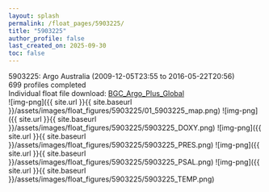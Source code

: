 ```yaml
---
layout: splash
permalink: /float_pages/5903225/
title: "5903225"
author_profile: false
last_created_on: 2025-09-30
toc: false
---
```

 
5903225: Argo Australia (2009-12-05T23:55 to 2016-05-22T20:56)\
699 profiles completed\
Individual float file download: [BGC_Argo_Plus_Global](https://ftp.soest.hawaii.edu/bgc_argo_plus/Individual_Floats/outliers_removed/5903225_Sprof_processed.nc)\
![img-png]({{ site.url }}{{ site.baseurl }}/assets/images/float_figures/5903225/01_5903225_map.png)
![img-png]({{ site.url }}{{ site.baseurl }}/assets/images/float_figures/5903225/5903225_DOXY.png)
![img-png]({{ site.url }}{{ site.baseurl }}/assets/images/float_figures/5903225/5903225_PRES.png)
![img-png]({{ site.url }}{{ site.baseurl }}/assets/images/float_figures/5903225/5903225_PSAL.png)
![img-png]({{ site.url }}{{ site.baseurl }}/assets/images/float_figures/5903225/5903225_TEMP.png)
